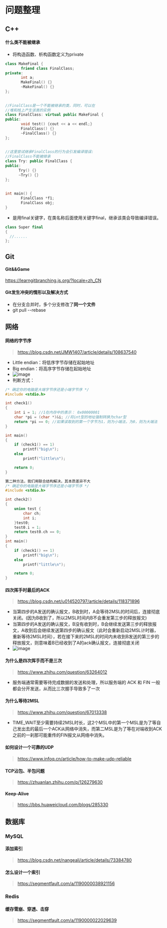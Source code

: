 # 问题整理
## C++
#### 什么类不能被继承
- 将构造函数、析构函数定义为private
```c++
class MakeFinal {
       friend class FinalClass;
private:
       int a;
       MakeFinal() {}
       ~MakeFinal() {}
};
 
 
//FinalClass是一个不能被继承的类，同时，可以在
//堆和栈上产生该类的实例
class FinalClass: virtual public MakeFinal {
public:
       void test() {cout << a << endl;}
       FinalClass() {}
       ~FinalClass() {}
};
 
 
//这里尝试继承FinalClass的行为会引发编译错误:
//FinalClass不能被继承
class Try: public FinalClass {
public:
      Try() {}
      ~Try() {}
};
 
 
int main() {
       FinalClass *f1;
       FinalClass obj;
}
```
- 是用final关键字，在类名称后面使用关键字final，继承该类会导致编译错误。
```c++
class Super final
{
  //......
};
```
## Git
#### Git&&Game
https://learngitbranching.js.org/?locale=zh_CN
#### Git发生冲突的情形以及解决方式
- 在分支合并时，多个分支修改了**同一个文件**
- git pull --rebase
## 网络
#### 网络的字节序
> https://blog.csdn.net/JMW1407/article/details/108637540
- Little endian：将低序字节存储在起始地址
- Big endian：将高序字节存储在起始地址
- ![image](https://user-images.githubusercontent.com/29187126/162908980-76462c2e-4f6e-499b-8168-a4c25cf2ae2a.png)
- 判断方式：
```c++
/* 确定你的电脑是大端字节序还是小端字节序 */
#include <stdio.h>

int check1()
{
	int i = 1; //1在内存中的表示： 0x00000001
	char *pi = (char *)&i; //将int型的地址强制转换为char型
	return *pi == 0; //如果读取到的第一个字节为1，则为小端法，为0，则为大端法
}

int main()
{
	if (check1() == 1)
		printf("big\n");
	else
		printf("little\n");

	return 0;
}

第二种方法，我们用联合结构解决，其本质差异不大
/* 确定你的电脑是大端字节序还是小端字节序 */
#include <stdio.h>

int check2()
{
	union test {
		char ch;
		int i;
	}test0;
	test0.i = 1;
	return test0.ch == 0;
}
int main()
{
	if (check1() == 1)
		printf("big\n");
	else
		printf("little\n");

	return 0;
}
```
#### 四次挥手时最后的ACK
> https://blog.csdn.net/u014520797/article/details/118371896
- 当第四步的A发送的确认报文，B收到时，A会等待2MSL的时间后，连接彻底关闭。(因为B收到了，所以2MSL时间内B不会重发第三步的释放报文)
- 当第四步的A发送的确认报文，B没有收到时，B会继续发送第三步的释放报文，A收到后会继续发送第四步的确认报文（此时会重新启动2MSL计时器，重新等待2MSL时间），若在接下来的2MSL的时间内未收到B发送的第三步的释放报文，则意味着B已经收到了A的ack确认报文，连接彻底关闭
- ![image](https://user-images.githubusercontent.com/29187126/162910216-1af5758a-6602-4acc-bc39-8b5aece02557.png)
#### 为什么是四次挥手而不是三次
> https://www.zhihu.com/question/63264012
- 服务端通常需要等待完成数据的发送和处理，所以服务端的 ACK 和 FIN 一般都会分开发送，从而比三次握手导致多了一次
#### 为什么等待2MSL
> https://www.zhihu.com/question/67013338
- TIME_WAIT至少需要持续2MSL时长，这2个MSL中的第一个MSL是为了等自己发出去的最后一个ACK从网络中消失，而第二MSL是为了等在对端收到ACK之前的一刹那可能重传的FIN报文从网络中消失。
#### 如何设计一个可靠的UDP
> https://www.infoq.cn/article/how-to-make-udp-reliable
#### TCP沾包、半包问题
> https://zhuanlan.zhihu.com/p/126279630
#### Keep-Alive
> https://bbs.huaweicloud.com/blogs/285330
## 数据库
### MySQL
#### 添加索引
> https://blog.csdn.net/nangeali/article/details/73384780
#### 怎么设计一个索引
> https://segmentfault.com/a/1190000038921156
### Redis
#### 缓存雪崩、穿透、击穿
> https://segmentfault.com/a/1190000022029639
